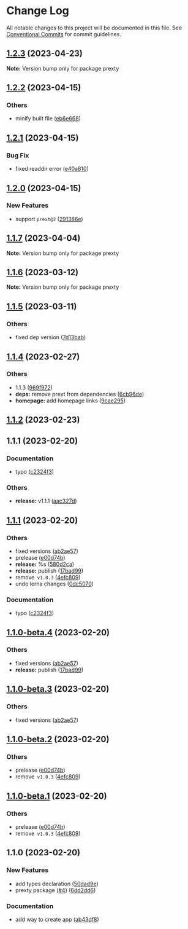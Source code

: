 # Change Log

All notable changes to this project will be documented in this file.
See [Conventional Commits](https://conventionalcommits.org) for commit guidelines.

## [1.2.3](https://github.com/do4ng/prext/compare/prexty@1.2.2...prexty@1.2.3) (2023-04-23)

**Note:** Version bump only for package prexty





## [1.2.2](https://github.com/do4ng/prext/compare/prexty@1.2.1...prexty@1.2.2) (2023-04-15)


### Others

* minify built file ([eb6e668](https://github.com/do4ng/prext/commit/eb6e6686d8762584fe6e1550db5cdb96b1b2c264))



## [1.2.1](https://github.com/do4ng/prext/compare/prexty@1.2.0...prexty@1.2.1) (2023-04-15)


### Bug Fix

* fixed readdir error ([e40a810](https://github.com/do4ng/prext/commit/e40a8105cae28104bde3434fc6cd2292a6800252))



## [1.2.0](https://github.com/do4ng/prext/compare/prexty@1.1.7...prexty@1.2.0) (2023-04-15)


### New Features

* support `prext@2` ([291386e](https://github.com/do4ng/prext/commit/291386ea920029007affa3fbddb4e31cec2bef1c))



## [1.1.7](https://github.com/do4ng/prext/compare/prexty@1.1.6...prexty@1.1.7) (2023-04-04)

**Note:** Version bump only for package prexty





## [1.1.6](https://github.com/do4ng/prext/compare/prexty@1.1.5...prexty@1.1.6) (2023-03-12)

**Note:** Version bump only for package prexty





## [1.1.5](https://github.com/do4ng/prext/compare/prexty@1.1.4...prexty@1.1.5) (2023-03-11)


### Others

* fixed dep version ([7d13bab](https://github.com/do4ng/prext/commit/7d13babb051dc809fd7286384ecee9cb928470b8))



## [1.1.4](https://github.com/do4ng/prext/compare/prexty@1.1.2...prexty@1.1.4) (2023-02-27)


### Others

* 1.1.3 ([969f972](https://github.com/do4ng/prext/commit/969f972b33dbdd1ec170d085d5772331a785d640))
* **deps:** remove prext from dependencies ([6cb96de](https://github.com/do4ng/prext/commit/6cb96dea27fe50b51aea06ccc75c5f8d71544023))
* **homepage:** add homepage links ([9cae295](https://github.com/do4ng/prext/commit/9cae295c2153a267a4e57a5588235d8d4c507833))




## [1.1.2](https://github.com/do4ng/prext/compare/prexty@1.1.0-beta.4...prexty@1.1.2) (2023-02-23)

## 1.1.1 (2023-02-20)


### Documentation

* typo ([c2324f3](https://github.com/do4ng/prext/commit/c2324f3d202d266947139f6be177165f11c67edb))


### Others

* **release:** v1.1.1 ([aac327d](https://github.com/do4ng/prext/commit/aac327da1b5e13bec824fb5666607619eb0d2d3e))



## [1.1.1](https://github.com/do4ng/prext/compare/v1.0.3...v1.1.1) (2023-02-20)


### Others

* fixed versions ([ab2ae57](https://github.com/do4ng/prext/commit/ab2ae5735ba85b46bd9235d9cf4a8050d0228489))
* prelease ([e00d74b](https://github.com/do4ng/prext/commit/e00d74bcaa5eca141f30867ae2ad6b77b10b8313))
* **release:** %s ([580d2ca](https://github.com/do4ng/prext/commit/580d2ca6380e2df50813fb874d1302c0747879fe))
* **release:** publish ([17bad99](https://github.com/do4ng/prext/commit/17bad9958762f12c8be0254d117e74c7c8e48d38))
* remove` v1.0.3` ([4efc809](https://github.com/do4ng/prext/commit/4efc80918752d3b4f276b700f4a4254c75d79d2d))
* undo lerna changes ([0dc5070](https://github.com/do4ng/prext/commit/0dc50708ed449435b01a8ccbc112b9b0816fb48b))


### Documentation

* typo ([c2324f3](https://github.com/do4ng/prext/commit/c2324f3d202d266947139f6be177165f11c67edb))



## [1.1.0-beta.4](https://github.com/do4ng/prext/compare/prexty@1.1.0-beta.2...prexty@1.1.0-beta.4) (2023-02-20)


### Others

* fixed versions ([ab2ae57](https://github.com/do4ng/prext/commit/ab2ae5735ba85b46bd9235d9cf4a8050d0228489))
* **release:** publish ([17bad99](https://github.com/do4ng/prext/commit/17bad9958762f12c8be0254d117e74c7c8e48d38))



## [1.1.0-beta.3](https://github.com/do4ng/prext/compare/prexty@1.1.0-beta.2...prexty@1.1.0-beta.3) (2023-02-20)


### Others

* fixed versions ([ab2ae57](https://github.com/do4ng/prext/commit/ab2ae5735ba85b46bd9235d9cf4a8050d0228489))



## [1.1.0-beta.2](https://github.com/do4ng/prext/compare/prexty@1.1.0...prexty@1.1.0-beta.2) (2023-02-20)


### Others

* prelease ([e00d74b](https://github.com/do4ng/prext/commit/e00d74bcaa5eca141f30867ae2ad6b77b10b8313))
* remove` v1.0.3` ([4efc809](https://github.com/do4ng/prext/commit/4efc80918752d3b4f276b700f4a4254c75d79d2d))



## [1.1.0-beta.1](https://github.com/do4ng/prext/compare/prexty@1.1.0...prexty@1.1.0-beta.1) (2023-02-20)


### Others

* prelease ([e00d74b](https://github.com/do4ng/prext/commit/e00d74bcaa5eca141f30867ae2ad6b77b10b8313))
* remove` v1.0.3` ([4efc809](https://github.com/do4ng/prext/commit/4efc80918752d3b4f276b700f4a4254c75d79d2d))




## 1.1.0 (2023-02-20)

### New Features

- add types declaration ([50dad9e](https://github.com/do4ng/prext/commit/50dad9ef2abcf492f1976c4aa7eb02f5ec639332))
- prexty package ([#4](https://github.com/do4ng/prext/issues/4)) ([6dd2dd6](https://github.com/do4ng/prext/commit/6dd2dd6d27fc2a9dd7b0d4df4f2ce3c7851e1400))

### Documentation

- add way to create app ([ab43df8](https://github.com/do4ng/prext/commit/ab43df8c704f5de43c2a4aabf7bc29d57a52fa04))
